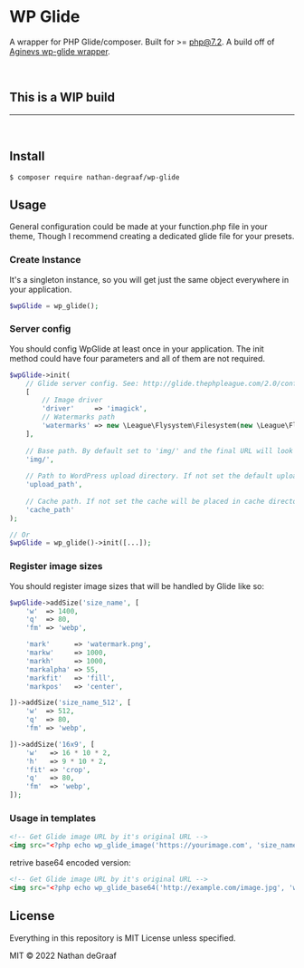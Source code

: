 # WP Glide
A wrapper for PHP Glide/composer. Built for >= php@7.2. A build off of [Aginevs wp-glide wrapper](https://github.com/aginev/).

<br>

## **This is a WIP build**
------------------

<br>

## **Install**

```src
$ composer require nathan-degraaf/wp-glide
```

## **Usage**

General configuration could be made at your function.php file in your theme, Though I recommend creating a dedicated glide file for your presets.

### **Create Instance**

It's a singleton instance, so you will get just the same object everywhere in your application.

```php
$wpGlide = wp_glide();
```

### **Server config**

You should config WpGlide at least once in your application. The init method could have four parameters and all of them are not required.

```php
$wpGlide->init(
    // Glide server config. See: http://glide.thephpleague.com/2.0/config/setup/
    [
        // Image driver
        'driver'     => 'imagick',
        // Watermarks path
        'watermarks' => new \League\Flysystem\Filesystem(new \League\Flysystem\Adapter\Local(get_template_directory() . '/assets/img')),
    ],
    
    // Base path. By default set to 'img/' and the final URL will look like so: http://example.com/BASE-PATH/SIZE-SLUG/image.jpg.
    'img/',
    
    // Path to WordPress upload directory. If not set the default upload directory will be used.
    'upload_path',
    
    // Cache path. If not set the cache will be placed in cache directory at the root of the default upload path.
    'cache_path'
);

// Or
$wpGlide = wp_glide()->init([...]);
```

### **Register image sizes**

You should register image sizes that will be handled by Glide like so:

```php
$wpGlide->addSize('size_name', [
    'w'  => 1400,
    'q'  => 80,
    'fm' => 'webp',

    'mark'      => 'watermark.png',
    'markw'     => 1000,
    'markh'     => 1000,
    'markalpha' => 55,
    'markfit'   => 'fill',
    'markpos'   => 'center',

])->addSize('size_name_512', [
    'w'  => 512,
    'q'  => 80,
    'fm' => 'webp',

])->addSize('16x9', [
    'w'   => 16 * 10 * 2,
    'h'   => 9 * 10 * 2,
    'fit' => 'crop',
    'q'   => 80,
    'fm'  => 'webp',
]);
```

### **Usage in templates**

```html
<!-- Get Glide image URL by it's original URL -->
<img src="<?php echo wp_glide_image('https://yourimage.com', 'size_name'); ?>" />
```

retrive base64 encoded version: 

```html
<!-- Get Glide image URL by it's original URL -->
<img src="<?php echo wp_glide_base64('http://example.com/image.jpg', 'w128'); ?>" />
```

## **License**
Everything in this repository is MIT License unless specified.

MIT © 2022 Nathan deGraaf
